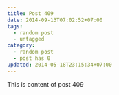 ```yaml
---
title: Post 409
date: 2014-09-13T07:02:52+07:00
tags:
  - random post
  - untagged
category:
  - random post
  - post has 0
updated: 2014-05-18T23:15:34+07:00
---
```

This is content of post 409